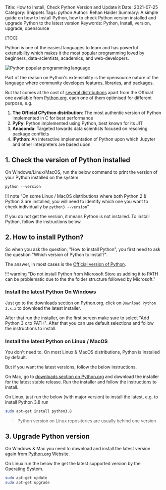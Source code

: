 Title: How to Install, Check Python Version and Update it
Date: 2021-07-25
Category: Snippets
Tags: python
Author: Rehan Haider
Summary: A simple guide on how to Install Python, how to check Python version installed and upgrade Python to the latest version
Keywords: Python, Install, version, upgrade, opensource

[TOC]

Python is one of the easiest languages to learn and has powerful extensibility which makes it the most popular programming loved by beginners, data-scientists, academics, and web-developers. 

![Python popular programming language]({static}/images/99999987-top-languages.png)

Part of the reason on Python's extensibility is the opensource nature of the language where community developes features, libraries, and packages. 

But that comes at the cost of [several distributions](https://wiki.python.org/moin/PythonDistributions) apart from the Official one available from [Python.org](https://python.org), each one of them optimised for different purpose, e.g.

1. **The Official CPython distribution**: The most authentic version of Python implemented in C for best performance
2. **PyPy**: Python implemented using Python, best known for its JIT
3. **Anaconda**: Targeted towards data scientists focused on resolving package conflicts 
4. **IPython**: An interactive implementation of Python upon which Jupyter and other interpreters are based upon. 

## 1. Check the version of Python installed

On Windows/Linux/MacOS, run the below command to print the version of your Python installed on the system

```powershell
python --version
```

!!! note "On some Linux / MacOS distributions where both Python 2 & Python 3 are installed, you will need to identify which one you want to check individually by  ```python3 --version```"

If you do not get the version, it means Python is not installed. To install Python, follow the instructions below.


## 2. How to install Python? 

So when you ask the question, "How to install Python", you first need to ask the question "Which version of Python to install?".

The answer, in most cases is the [Official version of Python](https://www.python.org/downloads/). 

!!! warning "Do not install Python from Microsoft Store as adding it to PATH can be problematic due to the the folder structure followed by Microsoft."

### Install the latest Python On Windows

Just go to the [downloads section on Python.org](https://www.python.org/downloads/), click on `Download Python 3.x.x` to download the latest installer. 

After that run the installer, on the first screen make sure to select "Add Python 3.x to PATH". After that you can use default selections and follow the instructions to install. 

### Install the latest Python on Linux / MacOS

You don't need to. On most Linux & MacOS distributions, Python is installed by default. 

But if you want the latest versions, follow the below instructions.

On Mac, go to [downloads section on Python.org](https://www.python.org/downloads/mac-osx/) and download the installer for the latest stable release. Run the installer and follow the instructions to install.

On Linux, just run the below (with major version) to install the latest, e.g. to install Python 3.8 run
```bash
sudo apt-get install python3.8
```
> Python version on Linux repositories are usually behind one version 


## 3. Upgrade Python version

On Windows & Mac you need to download and install the latest version again from [Python.org](https://python.org/downloads) Website. 

On Linux run the below the get the latest supported version by the Operating System.

```bash
sudo apt-get update
sudo apt-get upgrade
```
